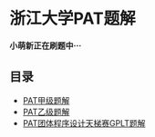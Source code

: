 # 浙江大学PAT题解

**小萌新正在刷题中···**

## 目录

- [PAT甲级题解](#pat甲级题解)
- [PAT乙级题解](#pat乙级题解)
- [PAT团体程序设计天梯赛GPLT题解](#pat团体程序设计天梯赛gplt题解)
